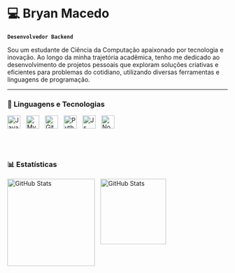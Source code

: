 # 💻 Bryan Macedo

**`Desenvolvedor Backend`**

Sou um estudante de Ciência da Computação apaixonado por tecnologia e inovação. Ao longo da minha trajetória acadêmica, tenho me dedicado ao desenvolvimento de projetos pessoais que exploram soluções criativas e eficientes para problemas do cotidiano, utilizando diversas ferramentas e linguagens de programação. 

---

### 🤖 Linguagens e Tecnologias

 <img 
 align="left" 
    alt="Java" 
    title="Java"
    width="30px" 
    style="padding-right: 10px;" 
 src="https://cdn.jsdelivr.net/gh/devicons/devicon@latest/icons/java/java-original.svg" />

  <img 
  align="left" 
    alt="MySQL" 
    title="MySQL"
    width="30px" 
    style="padding-right: 10px;"
   src="https://cdn.jsdelivr.net/gh/devicons/devicon@latest/icons/mysql/mysql-plain-wordmark.svg" />

  <img 
  align="left" 
    alt="Git" 
    title="Git"
    width="30px" 
    style="padding-right: 10px;"
  src="https://cdn.jsdelivr.net/gh/devicons/devicon@latest/icons/git/git-original-wordmark.svg" />


<img
align="left" 
    alt="Python" 
    title="Python"
    width="30px" 
    style="padding-right: 10px;"
 src="https://cdn.jsdelivr.net/gh/devicons/devicon@latest/icons/python/python-original-wordmark.svg" />


<img 
align="left" 
    alt="Js" 
    title="Js"
    width="30px" 
    style="padding-right: 10px;"
src="https://cdn.jsdelivr.net/gh/devicons/devicon@latest/icons/javascript/javascript-original.svg" />


<img 
align="center" 
    alt="Node" 
    title="Node"
    width="30px" 
    style="padding-right: 10px;"
src="https://cdn.jsdelivr.net/gh/devicons/devicon@latest/icons/nodejs/nodejs-original-wordmark.svg" />

<br/>
<br/>

### 📊 Estatísticas
<p>
  <img 
    align="left" 
    alt="GitHub Stats" 
    height="200" 
    style="padding-right: 10px;" 
    src="https://github-readme-stats.vercel.app/api?username=bryanmacedo&show_icons=true&theme=radical&include_all_commits=true&locale=pt-br" 
  />

<img 
      align="left" 
      alt="GitHub Stats" 
      height="150" 
      src="https://github-readme-stats.vercel.app/api/top-langs/?username=bryanmacedo&theme=radical&layout=compact&custom_title=Tecnologias&langs_count=9" 
  />

</p>
